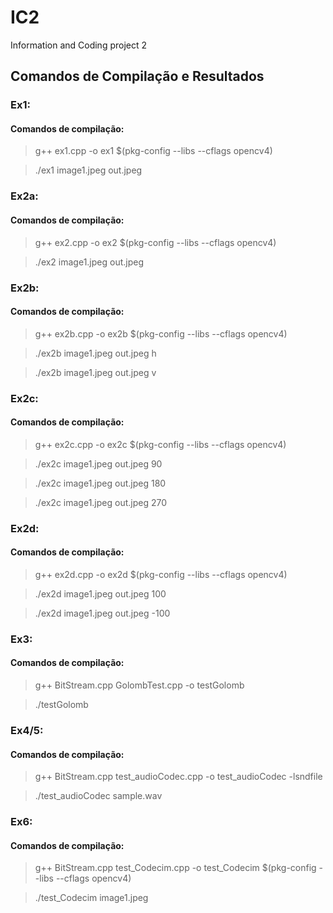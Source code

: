 # IC2
Information and Coding project 2

## Comandos de Compilação e Resultados


### Ex1:
#### Comandos de compilação:
> g++ ex1.cpp -o ex1 $(pkg-config --libs --cflags opencv4)

>./ex1 image1.jpeg out.jpeg

### Ex2a:
#### Comandos de compilação:
> g++ ex2.cpp -o ex2 $(pkg-config --libs --cflags opencv4)

>./ex2 image1.jpeg out.jpeg

### Ex2b:
#### Comandos de compilação:
> g++ ex2b.cpp -o ex2b $(pkg-config --libs --cflags opencv4)

>./ex2b image1.jpeg out.jpeg h 

>./ex2b image1.jpeg out.jpeg v

### Ex2c:
#### Comandos de compilação:
> g++ ex2c.cpp -o ex2c $(pkg-config --libs --cflags opencv4)

>./ex2c image1.jpeg out.jpeg 90

>./ex2c image1.jpeg out.jpeg 180

>./ex2c image1.jpeg out.jpeg 270

### Ex2d:
#### Comandos de compilação:

> g++ ex2d.cpp -o ex2d $(pkg-config --libs --cflags opencv4)

>./ex2d image1.jpeg out.jpeg 100

>./ex2d image1.jpeg out.jpeg -100

### Ex3:
#### Comandos de compilação:

> g++ BitStream.cpp GolombTest.cpp -o testGolomb

>./testGolomb

### Ex4/5:
#### Comandos de compilação:

> g++ BitStream.cpp test_audioCodec.cpp -o test_audioCodec -lsndfile

> ./test_audioCodec sample.wav


### Ex6:
#### Comandos de compilação:
> g++ BitStream.cpp test_Codecim.cpp -o test_Codecim $(pkg-config --libs --cflags opencv4)

> ./test_Codecim image1.jpeg
